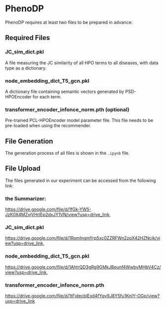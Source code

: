# PhenoDP

PhenoDP requires at least two files to be prepared in advance:

## Required Files

### JC_sim_dict.pkl

A file measuring the JC similarity of all HPO terms to all diseases, with data type as a dictionary.

### node_embedding_dict_T5_gcn.pkl

A dictionary file containing semantic vectors generated by PSD-HPOEncoder for each term.

### transformer_encoder_infonce_norm.pth (optional)

Pre-trained PCL-HPOEncoder model parameter file. This file needs to be pre-loaded when using the recommender.

## File Generation

The generation process of all files is shown in the `.ipynb` file.

## File Upload

The files generated in our experiment can be accessed from the following link:

### the Summarizer:
https://drive.google.com/file/d/1fGk-YW5-JzK0X4MZvjVHrlEp2dxJY1VN/view?usp=drive_link, 
###  JC_sim_dict.pkl
https://drive.google.com/file/d/1RomlngmYrp5xc0ZZRFWn2zqX42HZNcjk/view?usp=drive_link, 
### node_embedding_dict_T5_gcn.pkl
https://drive.google.com/file/d/1AhtrQD3gRg9GMkJBeunf4WwbvMHbV4Cz/view?usp=drive_link, 
### transformer_encoder_infonce_norm.pth
https://drive.google.com/file/d/1tFidecblExd4fYqv9J8Y5fu1KnIY-OGp/view?usp=drive_link
